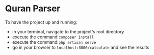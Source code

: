 # Quran Parser

To have the project up and running:

-   in your terminal, navigate to the project's root directory
-   execute the command `composer install`
-   execute the command `php artisan serve`
-   go in your browser to `localhost:8000/calculate` and see the results
